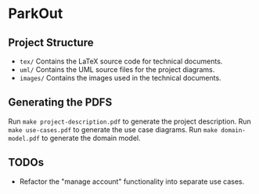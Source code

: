 # ParkOut

## Project Structure

- `tex/`
  Contains the LaTeX source code for technical documents.
- `uml/`
  Contains the UML source files for the project diagrams.
- `images/`
    Contains the images used in the technical documents.

## Generating the PDFS

Run `make project-description.pdf` to generate the project description.
Run `make use-cases.pdf` to generate the use case diagrams.
Run `make domain-model.pdf` to generate the domain model.

## TODOs

- Refactor the "manage account" functionality into separate use cases.

